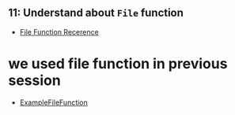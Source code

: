 ## 11: Understand about `File` function
- [File Function Recerence](https://www.terraform.io/docs/language/functions/file.html)

# we used file function in previous session
- [ExampleFileFunction](https://github.com/sudheermuthyala/terraform-/blob/main/Docs/03-terraform-resources/44-create-ec2-instance-resource-using-terraform-01-depends_on/c3-ec2-instance.tf)